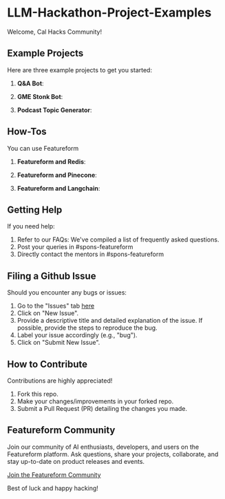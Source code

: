 # LLM-Hackathon-Project-Examples

Welcome, Cal Hacks Community!


## Example Projects

Here are three example projects to get you started:

1. **Q&A Bot**: 

2. **GME Stonk Bot**: 

3. **Podcast Topic Generator**: 

## How-Tos

You can use Featureform 

1. **Featureform and Redis**: 

2. **Featureform and Pinecone**: 

3. **Featureform and Langchain**: 


## Getting Help

If you need help:

1. Refer to our FAQs: We've compiled a list of frequently asked questions.
2. Post your queries in #spons-featureform
3. Directly contact the mentors in #spons-featureform

## Filing a Github Issue

Should you encounter any bugs or issues:

1. Go to the "Issues" tab [here]()
2. Click on "New Issue".
3. Provide a descriptive title and detailed explanation of the issue. If possible, provide the steps to reproduce the bug.
4. Label your issue accordingly (e.g., "bug").
5. Click on "Submit New Issue".

## How to Contribute

Contributions are highly appreciated!

1. Fork this repo.
2. Make your changes/improvements in your forked repo.
3. Submit a Pull Request (PR) detailing the changes you made.

## Featureform Community

Join our community of AI enthusiasts, developers, and users on the Featureform platform. Ask questions, share your projects, collaborate, and stay up-to-date on product releases and events.

[Join the Featureform Community](https://join.slack.com/t/featureform-community/shared_invite/zt-xhqp2m4i-JOCaN1vRN2NDXSVif10aQg)

Best of luck and happy hacking!
